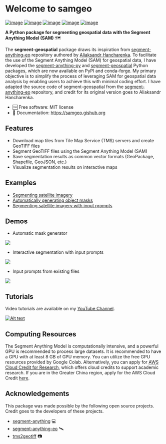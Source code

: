 # Welcome to samgeo

[![image](https://studiolab.sagemaker.aws/studiolab.svg)](https://studiolab.sagemaker.aws/import/github/opengeos/segment-geospatial/blob/main/docs/examples/satellite.ipynb)
[![image](https://img.shields.io/badge/Open-Planetary%20Computer-black?style=flat&logo=microsoft)](https://pccompute.westeurope.cloudapp.azure.com/compute/hub/user-redirect/git-pull?repo=https://github.com/opengeos/segment-geospatial&urlpath=lab/tree/segment-geospatial/docs/examples/satellite.ipynb&branch=main)
[![image](https://colab.research.google.com/assets/colab-badge.svg)](https://colab.research.google.com/github/opengeos/segment-geospatial/blob/main/docs/examples/satellite.ipynb)
[![image](https://img.shields.io/pypi/v/segment-geospatial.svg)](https://pypi.python.org/pypi/segment-geospatial)
[![image](https://img.shields.io/conda/vn/conda-forge/segment-geospatial.svg)](https://anaconda.org/conda-forge/segment-geospatial)

**A Python package for segmenting geospatial data with the Segment Anything Model (SAM)** 🗺️

The **segment-geospatial** package draws its inspiration from [segment-anything-eo](https://github.com/aliaksandr960/segment-anything-eo) repository authored by [Aliaksandr Hancharenka](https://github.com/aliaksandr960). To facilitate the use of the Segment Anything Model (SAM) for geospatial data, I have developed the [segment-anything-py](https://github.com/opengeos/segment-anything) and [segment-geospatial](https://github.com/opengeos/segment-geospatial) Python packages, which are now available on PyPI and conda-forge. My primary objective is to simplify the process of leveraging SAM for geospatial data analysis by enabling users to achieve this with minimal coding effort. I have adapted the source code of segment-geospatial from the [segment-anything-eo](https://github.com/aliaksandr960/segment-anything-eo) repository, and credit for its original version goes to Aliaksandr Hancharenka.

-   🆓 Free software: MIT license
-   📖 Documentation: <https://samgeo.gishub.org>

## Features

-   Download map tiles from Tile Map Service (TMS) servers and create GeoTIFF files
-   Segment GeoTIFF files using the Segment Anything Model (SAM)
-   Save segmentation results as common vector formats (GeoPackage, Shapefile, GeoJSON, etc.)
-   Visualize segmentation results on interactive maps

## Examples

-   [Segmenting satellite imagery](https://samgeo.gishub.org/examples/satellite)
-   [Automatically generating object masks](https://samgeo.gishub.org/examples/automatic_mask_generator)
-   [Segmenting satellite imagery with input prompts](https://samgeo.gishub.org/examples/input_prompts)

## Demos

-   Automatic mask generator

![](https://i.imgur.com/I1IhDgz.gif)

-   Interactive segmentation with input prompts

![](https://i.imgur.com/2Nyg9uW.gif)

-   Input prompts from existing files

![](https://i.imgur.com/Cb4ZaKY.gif)

## Tutorials

Video tutorials are available on my [YouTube Channel](https://youtube.com/@giswqs).

[![Alt text](https://img.youtube.com/vi/YHA_-QMB8_U/0.jpg)](https://www.youtube.com/playlist?list=PLAxJ4-o7ZoPcrg5RnZjkB_KY6tv96WO2h)

## Computing Resources

The Segment Anything Model is computationally intensive, and a powerful GPU is recommended to process large datasets. It is recommended to have a GPU with at least 8 GB of GPU memory. You can utilize the free GPU resources provided by Google Colab. Alternatively, you can apply for [AWS Cloud Credit for Research](https://aws.amazon.com/government-education/research-and-technical-computing/cloud-credit-for-research), which offers cloud credits to support academic research. If you are in the Greater China region, apply for the AWS Cloud Credit [here](https://aws.amazon.com/cn/events/educate_cloud/research-credits).

## Acknowledgements

This package was made possible by the following open source projects. Credit goes to the developers of these projects.

-   [segment-anything](https://github.com/facebookresearch/segment-anything) 💻
-   [segment-anything-eo](https://github.com/aliaksandr960/segment-anything-eo) 🛰️
-   [tms2geotiff](https://github.com/gumblex/tms2geotiff) 📷
